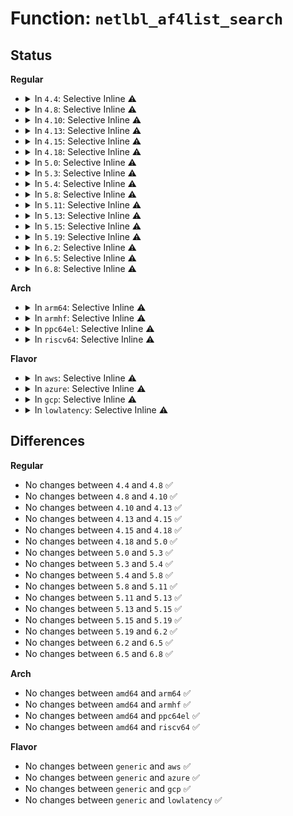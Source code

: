 # Function: <code>netlbl_af4list_search</code>

## Status
<b>Regular</b>
<ul>
<li>
<details>
<summary>In <code>4.4</code>: Selective Inline ⚠️</summary>

```c
struct netlbl_af4list *netlbl_af4list_search(__be32 addr, struct list_head *head);
```

**Collision:** Unique Global

**Inline:** Selective

**Transformation:** False

**Instances:**

```
In net/netlabel/netlabel_addrlist.c (ffffffff8180cea0)
Location: net/netlabel/netlabel_addrlist.c:60
Inline: True
Inline callers:
  - net/netlabel/netlabel_addrlist.c:netlbl_af4list_add
Direct callers:
  - net/netlabel/netlabel_domainhash.c:netlbl_domhsh_getentry_af4
  - net/netlabel/netlabel_unlabeled.c:netlbl_unlabel_getattr
```
**Symbols:**

```
ffffffff8180cea0-ffffffff8180ced6: netlbl_af4list_search (STB_GLOBAL)
```
</details>
</li>
<li>
<details>
<summary>In <code>4.8</code>: Selective Inline ⚠️</summary>

```c
struct netlbl_af4list *netlbl_af4list_search(__be32 addr, struct list_head *head);
```

**Collision:** Unique Global

**Inline:** Selective

**Transformation:** False

**Instances:**

```
In net/netlabel/netlabel_addrlist.c (ffffffff8187f3c6)
Location: net/netlabel/netlabel_addrlist.c:60
Inline: True
Inline callers:
  - net/netlabel/netlabel_addrlist.c:netlbl_af4list_add
Direct callers:
  - net/netlabel/netlabel_domainhash.c:netlbl_domhsh_getentry_af4
  - net/netlabel/netlabel_unlabeled.c:netlbl_unlabel_getattr
```
**Symbols:**

```
ffffffff8187f290-ffffffff8187f2c6: netlbl_af4list_search (STB_GLOBAL)
```
</details>
</li>
<li>
<details>
<summary>In <code>4.10</code>: Selective Inline ⚠️</summary>

```c
struct netlbl_af4list *netlbl_af4list_search(__be32 addr, struct list_head *head);
```

**Collision:** Unique Global

**Inline:** Selective

**Transformation:** False

**Instances:**

```
In net/netlabel/netlabel_addrlist.c (ffffffff818b3c76)
Location: net/netlabel/netlabel_addrlist.c:60
Inline: True
Inline callers:
  - net/netlabel/netlabel_addrlist.c:netlbl_af4list_add
Direct callers:
  - net/netlabel/netlabel_domainhash.c:netlbl_domhsh_getentry_af4
  - net/netlabel/netlabel_unlabeled.c:netlbl_unlabel_getattr
```
**Symbols:**

```
ffffffff818b3b40-ffffffff818b3b76: netlbl_af4list_search (STB_GLOBAL)
```
</details>
</li>
<li>
<details>
<summary>In <code>4.13</code>: Selective Inline ⚠️</summary>

```c
struct netlbl_af4list *netlbl_af4list_search(__be32 addr, struct list_head *head);
```

**Collision:** Unique Global

**Inline:** Selective

**Transformation:** False

**Instances:**

```
In net/netlabel/netlabel_addrlist.c (ffffffff818da606)
Location: net/netlabel/netlabel_addrlist.c:60
Inline: True
Inline callers:
  - net/netlabel/netlabel_addrlist.c:netlbl_af4list_add
Direct callers:
  - net/netlabel/netlabel_domainhash.c:netlbl_domhsh_getentry_af4
  - net/netlabel/netlabel_unlabeled.c:netlbl_unlabel_getattr
```
**Symbols:**

```
ffffffff818da4d0-ffffffff818da506: netlbl_af4list_search (STB_GLOBAL)
```
</details>
</li>
<li>
<details>
<summary>In <code>4.15</code>: Selective Inline ⚠️</summary>

```c
struct netlbl_af4list *netlbl_af4list_search(__be32 addr, struct list_head *head);
```

**Collision:** Unique Global

**Inline:** Selective

**Transformation:** False

**Instances:**

```
In net/netlabel/netlabel_addrlist.c (ffffffff819601f5)
Location: net/netlabel/netlabel_addrlist.c:60
Inline: True
Inline callers:
  - net/netlabel/netlabel_addrlist.c:netlbl_af4list_add
Direct callers:
  - net/netlabel/netlabel_domainhash.c:netlbl_domhsh_getentry_af4
  - net/netlabel/netlabel_unlabeled.c:netlbl_unlabel_getattr
```
**Symbols:**

```
ffffffff819600c0-ffffffff819600f6: netlbl_af4list_search (STB_GLOBAL)
```
</details>
</li>
<li>
<details>
<summary>In <code>4.18</code>: Selective Inline ⚠️</summary>

```c
struct netlbl_af4list *netlbl_af4list_search(__be32 addr, struct list_head *head);
```

**Collision:** Unique Global

**Inline:** Selective

**Transformation:** False

**Instances:**

```
In net/netlabel/netlabel_addrlist.c (ffffffff819b99ca)
Location: net/netlabel/netlabel_addrlist.c:60
Inline: True
Inline callers:
  - net/netlabel/netlabel_addrlist.c:netlbl_af4list_add
Direct callers:
  - net/netlabel/netlabel_domainhash.c:netlbl_domhsh_getentry_af4
  - net/netlabel/netlabel_unlabeled.c:netlbl_unlabel_getattr
```
**Symbols:**

```
ffffffff819b9890-ffffffff819b98c6: netlbl_af4list_search (STB_GLOBAL)
```
</details>
</li>
<li>
<details>
<summary>In <code>5.0</code>: Selective Inline ⚠️</summary>

```c
struct netlbl_af4list *netlbl_af4list_search(__be32 addr, struct list_head *head);
```

**Collision:** Unique Global

**Inline:** Selective

**Transformation:** False

**Instances:**

```
In net/netlabel/netlabel_addrlist.c (ffffffff819f0c9a)
Location: net/netlabel/netlabel_addrlist.c:60
Inline: True
Inline callers:
  - net/netlabel/netlabel_addrlist.c:netlbl_af4list_add
Direct callers:
  - net/netlabel/netlabel_domainhash.c:netlbl_domhsh_getentry_af4
  - net/netlabel/netlabel_unlabeled.c:netlbl_unlabel_getattr
```
**Symbols:**

```
ffffffff819f0b60-ffffffff819f0b96: netlbl_af4list_search (STB_GLOBAL)
```
</details>
</li>
<li>
<details>
<summary>In <code>5.3</code>: Selective Inline ⚠️</summary>

```c
struct netlbl_af4list *netlbl_af4list_search(__be32 addr, struct list_head *head);
```

**Collision:** Unique Global

**Inline:** Selective

**Transformation:** False

**Instances:**

```
In net/netlabel/netlabel_addrlist.c (ffffffff81a5ff4b)
Location: net/netlabel/netlabel_addrlist.c:46
Inline: True
Inline callers:
  - net/netlabel/netlabel_addrlist.c:netlbl_af4list_add
Direct callers:
  - net/netlabel/netlabel_domainhash.c:netlbl_domhsh_getentry_af4
  - net/netlabel/netlabel_unlabeled.c:netlbl_unlabel_getattr
```
**Symbols:**

```
ffffffff81a5fe10-ffffffff81a5fe46: netlbl_af4list_search (STB_GLOBAL)
```
</details>
</li>
<li>
<details>
<summary>In <code>5.4</code>: Selective Inline ⚠️</summary>

```c
struct netlbl_af4list *netlbl_af4list_search(__be32 addr, struct list_head *head);
```

**Collision:** Unique Global

**Inline:** Selective

**Transformation:** False

**Instances:**

```
In net/netlabel/netlabel_addrlist.c (ffffffff81a96b7b)
Location: net/netlabel/netlabel_addrlist.c:46
Inline: True
Inline callers:
  - net/netlabel/netlabel_addrlist.c:netlbl_af4list_add
Direct callers:
  - net/netlabel/netlabel_domainhash.c:netlbl_domhsh_getentry_af4
  - net/netlabel/netlabel_unlabeled.c:netlbl_unlabel_getattr
```
**Symbols:**

```
ffffffff81a96a40-ffffffff81a96a76: netlbl_af4list_search (STB_GLOBAL)
```
</details>
</li>
<li>
<details>
<summary>In <code>5.8</code>: Selective Inline ⚠️</summary>

```c
struct netlbl_af4list *netlbl_af4list_search(__be32 addr, struct list_head *head);
```

**Collision:** Unique Global

**Inline:** Selective

**Transformation:** False

**Instances:**

```
In net/netlabel/netlabel_addrlist.c (ffffffff81b9235e)
Location: net/netlabel/netlabel_addrlist.c:46
Inline: True
Inline callers:
  - net/netlabel/netlabel_addrlist.c:netlbl_af4list_add
Direct callers:
  - net/netlabel/netlabel_domainhash.c:netlbl_domhsh_getentry_af4
  - net/netlabel/netlabel_unlabeled.c:netlbl_unlabel_getattr
```
**Symbols:**

```
ffffffff81b92220-ffffffff81b92256: netlbl_af4list_search (STB_GLOBAL)
```
</details>
</li>
<li>
<details>
<summary>In <code>5.11</code>: Selective Inline ⚠️</summary>

```c
struct netlbl_af4list *netlbl_af4list_search(__be32 addr, struct list_head *head);
```

**Collision:** Unique Global

**Inline:** Selective

**Transformation:** False

**Instances:**

```
In net/netlabel/netlabel_addrlist.c (ffffffff81ba1fce)
Location: net/netlabel/netlabel_addrlist.c:46
Inline: True
Inline callers:
  - net/netlabel/netlabel_addrlist.c:netlbl_af4list_add
Direct callers:
  - net/netlabel/netlabel_domainhash.c:netlbl_domhsh_getentry_af4
  - net/netlabel/netlabel_unlabeled.c:netlbl_unlabel_getattr
```
**Symbols:**

```
ffffffff81ba1e90-ffffffff81ba1ec6: netlbl_af4list_search (STB_GLOBAL)
```
</details>
</li>
<li>
<details>
<summary>In <code>5.13</code>: Selective Inline ⚠️</summary>

```c
struct netlbl_af4list *netlbl_af4list_search(__be32 addr, struct list_head *head);
```

**Collision:** Unique Global

**Inline:** Selective

**Transformation:** False

**Instances:**

```
In net/netlabel/netlabel_addrlist.c (ffffffff81b9109e)
Location: net/netlabel/netlabel_addrlist.c:46
Inline: True
Inline callers:
  - net/netlabel/netlabel_addrlist.c:netlbl_af4list_add
Direct callers:
  - net/netlabel/netlabel_domainhash.c:netlbl_domhsh_getentry_af4
  - net/netlabel/netlabel_unlabeled.c:netlbl_unlabel_getattr
```
**Symbols:**

```
ffffffff81b90f60-ffffffff81b90f96: netlbl_af4list_search (STB_GLOBAL)
```
</details>
</li>
<li>
<details>
<summary>In <code>5.15</code>: Selective Inline ⚠️</summary>

```c
struct netlbl_af4list *netlbl_af4list_search(__be32 addr, struct list_head *head);
```

**Collision:** Unique Global

**Inline:** Selective

**Transformation:** False

**Instances:**

```
In net/netlabel/netlabel_addrlist.c (ffffffff81c5d83e)
Location: net/netlabel/netlabel_addrlist.c:46
Inline: True
Inline callers:
  - net/netlabel/netlabel_addrlist.c:netlbl_af4list_add
Direct callers:
  - net/netlabel/netlabel_domainhash.c:netlbl_domhsh_getentry_af4
  - net/netlabel/netlabel_unlabeled.c:netlbl_unlabel_getattr
```
**Symbols:**

```
ffffffff81c5d700-ffffffff81c5d736: netlbl_af4list_search (STB_GLOBAL)
```
</details>
</li>
<li>
<details>
<summary>In <code>5.19</code>: Selective Inline ⚠️</summary>

```c
struct netlbl_af4list *netlbl_af4list_search(__be32 addr, struct list_head *head);
```

**Collision:** Unique Global

**Inline:** Selective

**Transformation:** False

**Instances:**

```
In net/netlabel/netlabel_addrlist.c (ffffffff81dff8ae)
Location: net/netlabel/netlabel_addrlist.c:46
Inline: True
Inline callers:
  - net/netlabel/netlabel_addrlist.c:netlbl_af4list_add
Direct callers:
  - net/netlabel/netlabel_domainhash.c:netlbl_domhsh_getentry_af4
  - net/netlabel/netlabel_unlabeled.c:netlbl_unlabel_getattr
```
**Symbols:**

```
ffffffff81dff730-ffffffff81dff770: netlbl_af4list_search (STB_GLOBAL)
```
</details>
</li>
<li>
<details>
<summary>In <code>6.2</code>: Selective Inline ⚠️</summary>

```c
struct netlbl_af4list *netlbl_af4list_search(__be32 addr, struct list_head *head);
```

**Collision:** Unique Global

**Inline:** Selective

**Transformation:** False

**Instances:**

```
In net/netlabel/netlabel_addrlist.c (ffffffff81fd461e)
Location: net/netlabel/netlabel_addrlist.c:46
Inline: True
Inline callers:
  - net/netlabel/netlabel_addrlist.c:netlbl_af4list_add
Direct callers:
  - net/netlabel/netlabel_domainhash.c:netlbl_domhsh_getentry_af4
  - net/netlabel/netlabel_unlabeled.c:netlbl_unlabel_getattr
```
**Symbols:**

```
ffffffff81fd4460-ffffffff81fd44a0: netlbl_af4list_search (STB_GLOBAL)
```
</details>
</li>
<li>
<details>
<summary>In <code>6.5</code>: Selective Inline ⚠️</summary>

```c
struct netlbl_af4list *netlbl_af4list_search(__be32 addr, struct list_head *head);
```

**Collision:** Unique Global

**Inline:** Selective

**Transformation:** False

**Instances:**

```
In net/netlabel/netlabel_addrlist.c (ffffffff8205026e)
Location: net/netlabel/netlabel_addrlist.c:46
Inline: True
Inline callers:
  - net/netlabel/netlabel_addrlist.c:netlbl_af4list_add
Direct callers:
  - net/netlabel/netlabel_domainhash.c:netlbl_domhsh_getentry_af4
  - net/netlabel/netlabel_unlabeled.c:netlbl_unlabel_getattr
```
**Symbols:**

```
ffffffff820500b0-ffffffff820500f0: netlbl_af4list_search (STB_GLOBAL)
```
</details>
</li>
<li>
<details>
<summary>In <code>6.8</code>: Selective Inline ⚠️</summary>

```c
struct netlbl_af4list *netlbl_af4list_search(__be32 addr, struct list_head *head);
```

**Collision:** Unique Global

**Inline:** Selective

**Transformation:** False

**Instances:**

```
In net/netlabel/netlabel_addrlist.c (ffffffff8212291e)
Location: net/netlabel/netlabel_addrlist.c:46
Inline: True
Inline callers:
  - net/netlabel/netlabel_addrlist.c:netlbl_af4list_add
Direct callers:
  - net/netlabel/netlabel_domainhash.c:netlbl_domhsh_getentry_af4
  - net/netlabel/netlabel_unlabeled.c:netlbl_unlabel_getattr
```
**Symbols:**

```
ffffffff82122760-ffffffff821227a0: netlbl_af4list_search (STB_GLOBAL)
```
</details>
</li>
</ul>
<b>Arch</b>
<ul>
<li>
<details>
<summary>In <code>arm64</code>: Selective Inline ⚠️</summary>

```c
struct netlbl_af4list *netlbl_af4list_search(__be32 addr, struct list_head *head);
```

**Collision:** Unique Global

**Inline:** Selective

**Transformation:** False

**Instances:**

```
In net/netlabel/netlabel_addrlist.c (ffff800010d65ff4)
Location: net/netlabel/netlabel_addrlist.c:46
Inline: True
Inline callers:
  - net/netlabel/netlabel_addrlist.c:netlbl_af4list_add
Direct callers:
  - net/netlabel/netlabel_domainhash.c:netlbl_domhsh_getentry_af4
  - net/netlabel/netlabel_unlabeled.c:netlbl_unlabel_getattr
```
**Symbols:**

```
ffff800010d65db8-ffff800010d65e20: netlbl_af4list_search (STB_GLOBAL)
```
</details>
</li>
<li>
<details>
<summary>In <code>armhf</code>: Selective Inline ⚠️</summary>

```c
struct netlbl_af4list *netlbl_af4list_search(__be32 addr, struct list_head *head);
```

**Collision:** Unique Global

**Inline:** Selective

**Transformation:** False

**Instances:**

```
In net/netlabel/netlabel_addrlist.c (c0e64878)
Location: net/netlabel/netlabel_addrlist.c:46
Inline: True
Inline callers:
  - net/netlabel/netlabel_addrlist.c:netlbl_af4list_add
Direct callers:
  - net/netlabel/netlabel_domainhash.c:netlbl_domhsh_getentry_af4
  - net/netlabel/netlabel_unlabeled.c:netlbl_unlabel_getattr
```
**Symbols:**

```
c0e64610-c0e6466c: netlbl_af4list_search (STB_GLOBAL)
```
</details>
</li>
<li>
<details>
<summary>In <code>ppc64el</code>: Selective Inline ⚠️</summary>

```c
struct netlbl_af4list *netlbl_af4list_search(__be32 addr, struct list_head *head);
```

**Collision:** Unique Global

**Inline:** Selective

**Transformation:** False

**Instances:**

```
In net/netlabel/netlabel_addrlist.c (c000000000ea2050)
Location: net/netlabel/netlabel_addrlist.c:46
Inline: True
Inline callers:
  - net/netlabel/netlabel_addrlist.c:netlbl_af4list_add
Direct callers:
  - net/netlabel/netlabel_domainhash.c:netlbl_domhsh_getentry_af4
  - net/netlabel/netlabel_unlabeled.c:netlbl_unlabel_getattr
```
**Symbols:**

```
c000000000ea1e60-c000000000ea1eb8: netlbl_af4list_search (STB_GLOBAL)
```
</details>
</li>
<li>
<details>
<summary>In <code>riscv64</code>: Selective Inline ⚠️</summary>

```c
struct netlbl_af4list *netlbl_af4list_search(__be32 addr, struct list_head *head);
```

**Collision:** Unique Global

**Inline:** Selective

**Transformation:** False

**Instances:**

```
In net/netlabel/netlabel_addrlist.c (ffffffe000899b26)
Location: net/netlabel/netlabel_addrlist.c:46
Inline: True
Inline callers:
  - net/netlabel/netlabel_addrlist.c:netlbl_af4list_add
Direct callers:
  - net/netlabel/netlabel_domainhash.c:netlbl_domhsh_getentry_af4
  - net/netlabel/netlabel_unlabeled.c:netlbl_unlabel_getattr
```
**Symbols:**

```
ffffffe000899924-ffffffe000899970: netlbl_af4list_search (STB_GLOBAL)
```
</details>
</li>
</ul>
<b>Flavor</b>
<ul>
<li>
<details>
<summary>In <code>aws</code>: Selective Inline ⚠️</summary>

```c
struct netlbl_af4list *netlbl_af4list_search(__be32 addr, struct list_head *head);
```

**Collision:** Unique Global

**Inline:** Selective

**Transformation:** False

**Instances:**

```
In net/netlabel/netlabel_addrlist.c (ffffffff81a35f0b)
Location: net/netlabel/netlabel_addrlist.c:46
Inline: True
Inline callers:
  - net/netlabel/netlabel_addrlist.c:netlbl_af4list_add
Direct callers:
  - net/netlabel/netlabel_domainhash.c:netlbl_domhsh_getentry_af4
  - net/netlabel/netlabel_unlabeled.c:netlbl_unlabel_getattr
```
**Symbols:**

```
ffffffff81a35dd0-ffffffff81a35e06: netlbl_af4list_search (STB_GLOBAL)
```
</details>
</li>
<li>
<details>
<summary>In <code>azure</code>: Selective Inline ⚠️</summary>

```c
struct netlbl_af4list *netlbl_af4list_search(__be32 addr, struct list_head *head);
```

**Collision:** Unique Global

**Inline:** Selective

**Transformation:** False

**Instances:**

```
In net/netlabel/netlabel_addrlist.c (ffffffff819f2b2b)
Location: net/netlabel/netlabel_addrlist.c:46
Inline: True
Inline callers:
  - net/netlabel/netlabel_addrlist.c:netlbl_af4list_add
Direct callers:
  - net/netlabel/netlabel_domainhash.c:netlbl_domhsh_getentry_af4
  - net/netlabel/netlabel_unlabeled.c:netlbl_unlabel_getattr
```
**Symbols:**

```
ffffffff819f29f0-ffffffff819f2a26: netlbl_af4list_search (STB_GLOBAL)
```
</details>
</li>
<li>
<details>
<summary>In <code>gcp</code>: Selective Inline ⚠️</summary>

```c
struct netlbl_af4list *netlbl_af4list_search(__be32 addr, struct list_head *head);
```

**Collision:** Unique Global

**Inline:** Selective

**Transformation:** False

**Instances:**

```
In net/netlabel/netlabel_addrlist.c (ffffffff81aa1dbb)
Location: net/netlabel/netlabel_addrlist.c:46
Inline: True
Inline callers:
  - net/netlabel/netlabel_addrlist.c:netlbl_af4list_add
Direct callers:
  - net/netlabel/netlabel_domainhash.c:netlbl_domhsh_getentry_af4
  - net/netlabel/netlabel_unlabeled.c:netlbl_unlabel_getattr
```
**Symbols:**

```
ffffffff81aa1c80-ffffffff81aa1cb6: netlbl_af4list_search (STB_GLOBAL)
```
</details>
</li>
<li>
<details>
<summary>In <code>lowlatency</code>: Selective Inline ⚠️</summary>

```c
struct netlbl_af4list *netlbl_af4list_search(__be32 addr, struct list_head *head);
```

**Collision:** Unique Global

**Inline:** Selective

**Transformation:** False

**Instances:**

```
In net/netlabel/netlabel_addrlist.c (ffffffff81aae12b)
Location: net/netlabel/netlabel_addrlist.c:46
Inline: True
Inline callers:
  - net/netlabel/netlabel_addrlist.c:netlbl_af4list_add
Direct callers:
  - net/netlabel/netlabel_domainhash.c:netlbl_domhsh_getentry_af4
  - net/netlabel/netlabel_unlabeled.c:netlbl_unlabel_getattr
```
**Symbols:**

```
ffffffff81aadff0-ffffffff81aae026: netlbl_af4list_search (STB_GLOBAL)
```
</details>
</li>
</ul>

## Differences
<b>Regular</b>
<ul>
<li>
No changes between <code>4.4</code> and <code>4.8</code> ✅
</li>
<li>
No changes between <code>4.8</code> and <code>4.10</code> ✅
</li>
<li>
No changes between <code>4.10</code> and <code>4.13</code> ✅
</li>
<li>
No changes between <code>4.13</code> and <code>4.15</code> ✅
</li>
<li>
No changes between <code>4.15</code> and <code>4.18</code> ✅
</li>
<li>
No changes between <code>4.18</code> and <code>5.0</code> ✅
</li>
<li>
No changes between <code>5.0</code> and <code>5.3</code> ✅
</li>
<li>
No changes between <code>5.3</code> and <code>5.4</code> ✅
</li>
<li>
No changes between <code>5.4</code> and <code>5.8</code> ✅
</li>
<li>
No changes between <code>5.8</code> and <code>5.11</code> ✅
</li>
<li>
No changes between <code>5.11</code> and <code>5.13</code> ✅
</li>
<li>
No changes between <code>5.13</code> and <code>5.15</code> ✅
</li>
<li>
No changes between <code>5.15</code> and <code>5.19</code> ✅
</li>
<li>
No changes between <code>5.19</code> and <code>6.2</code> ✅
</li>
<li>
No changes between <code>6.2</code> and <code>6.5</code> ✅
</li>
<li>
No changes between <code>6.5</code> and <code>6.8</code> ✅
</li>
</ul>
<b>Arch</b>
<ul>
<li>
No changes between <code>amd64</code> and <code>arm64</code> ✅
</li>
<li>
No changes between <code>amd64</code> and <code>armhf</code> ✅
</li>
<li>
No changes between <code>amd64</code> and <code>ppc64el</code> ✅
</li>
<li>
No changes between <code>amd64</code> and <code>riscv64</code> ✅
</li>
</ul>
<b>Flavor</b>
<ul>
<li>
No changes between <code>generic</code> and <code>aws</code> ✅
</li>
<li>
No changes between <code>generic</code> and <code>azure</code> ✅
</li>
<li>
No changes between <code>generic</code> and <code>gcp</code> ✅
</li>
<li>
No changes between <code>generic</code> and <code>lowlatency</code> ✅
</li>
</ul>
